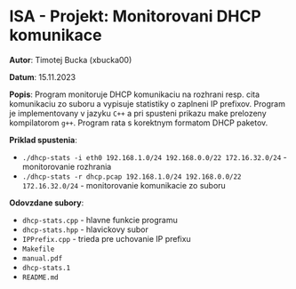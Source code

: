 # ISA - Projekt: Monitorovani DHCP komunikace

**Autor**: Timotej Bucka (xbucka00)

**Datum**: 15.11.2023

**Popis**: Program monitoruje DHCP komunikaciu na rozhrani resp. cita komunikaciu zo suboru a vypisuje statistiky o zaplneni IP prefixov. Program je implementovany v jazyku `C++` a pri spusteni prikazu make prelozeny kompilatorom `g++`. Program rata s korektnym formatom DHCP paketov.

**Priklad spustenia**:

-   `./dhcp-stats -i eth0 192.168.1.0/24 192.168.0.0/22 172.16.32.0/24` - monitorovanie rozhrania
-   `./dhcp-stats -r dhcp.pcap 192.168.1.0/24 192.168.0.0/22 172.16.32.0/24` - monitorovanie komunikacie zo suboru

**Odovzdane subory**:

-   `dhcp-stats.cpp` - hlavne funkcie programu
-   `dhcp-stats.hpp` - hlavickovy subor
-   `IPPrefix.cpp` - trieda pre uchovanie IP prefixu
-   `Makefile`
-   `manual.pdf`
-   `dhcp-stats.1`
-   `README.md`
